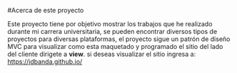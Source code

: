 #Acerca de este proyecto

Este proyecto tiene por objetivo mostrar los trabajos que he realizado durante mi carrera universitaria,
se pueden encontrar diversos tipos de proyectos para diversas plataformas, el proyecto sigue un patrón de diseño MVC
para visualizar como esta maquetado y programado el sitio del lado del cliente dirigete a **view**.
si deseas visualizar el sitio ingresa a: https://jdbanda.github.io/